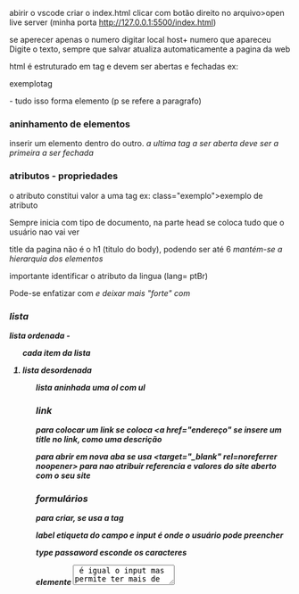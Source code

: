 abirir o vscode 
criar o index.html 
clicar com botão direito no arquivo>open live server (minha porta http://127.0.0.1:5500/index.html)

se aperecer apenas o numero 
digitar local host+ numero que apareceu 
Digite o texto, sempre que salvar atualiza automaticamente a pagina da web

html é estruturado em tag e devem ser abertas e fechadas
ex: <p> exemplotag </p> - tudo isso forma elemento (p se refere a paragrafo)

### aninhamento de elementos
inserir um elemento dentro do outro. *a ultima tag a ser aberta deve ser a primeira a ser fechada*

### atributos - propriedades 
o atributo constitui valor a uma tag 
ex: class="exemplo">exemplo de atributo

Sempre inicia com tipo de documento, na parte head se coloca tudo que o usuário nao vai ver

title da pagina não é o h1 (titulo do body), podendo ser até 6 *mantém-se a hierarquia dos elementos*

importante identificar o atributo da lingua (lang= ptBr)

Pode-se enfatizar com <em> e deixar mais "forte" com <strong>

### lista
lista ordenada - <ol>
cada item da lista <li>

lista desordenada <ul>
lista aninhada uma ol com ul

### link 
para colocar um link se coloca <a href="endereço" </a>
se insere um title no link, como uma descrição

para abrir em nova aba se usa <target="_blank" rel=noreferrer noopener> para nao atribuir referencia e valores do site aberto com o seu site 

### formulários
para criar, se usa a tag <form>
*label etiqueta do campo e input é onde o usuário pode preencher*

type passaword esconde os caracteres

elemente <textarea> é igual o input mas permite ter mais de uma linha

o atributo for indica valor/referencia a um elemento

o atributo placeholder dá a sugestão para o usuário

## botão 
tag <button>, se *submit* ele envia a msg e limpa os campos

### tags

tag Img (imagem), geralmente conjunto com o tributo src que diz onde a imagem está, a imagem tambem permite title (para legendar ao passar o mouse)

figcaption quando precisamos da legenda na tag figure

### tabela
tag table para criar tabela
tag td para colunas 
tag tr para linhas
tag caption para dar nome a tabela

### tags comuns
<header> indica que o conteudo esta dentro do cabeçalho, geralmente tem logo, menu de navegação e deve ficar no body

<main> conteudo principal, nao pode estar dentro de uma tag article, assaid, footer, reader ou nave e só deve ter uma tag main

<footer> o rodapé do site, geralmente direitos autorais e autor

<nav> links de navegação 

<asaid> conteudo relacionado ao main

<article> geralmente utilizado em blog

<section> apresenta uma seção (precisa ter um alemento de cabeçalho )

<div> <span> tag generica, sem valor semântico mas agrupa elementos e estiliza a pagina







